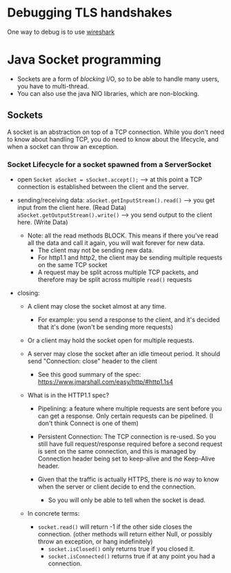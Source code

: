 
# Debugging TLS handshakes

One way to debug is to use [wireshark](https://www.wireshark.org/)


# Java Socket programming

* Sockets are a form of *blocking* I/O, so to be able to handle many users, you have to multi-thread.
* You can also use the java NIO libraries, which are non-blocking.
## Sockets

A socket is an abstraction on top of a TCP connection.  While you don't need to know about handling TCP, you do need to know about the lifecycle, and when a socket can throw an exception.

### Socket Lifecycle for a socket spawned from a ServerSocket

* open `Socket aSocket = sSocket.accept();` --> at this point a TCP connection is established between the client and the server.
* sending/receiving data:
    `aSocket.getInputStream().read()` --> you get input from the client here.  (Read Data)
    `aSocket.getOutputStream().write()` --> you send output to the client here. (Write Data)
    * Note: all the read methods BLOCK. This means if there you've read all the data and call it again, you will wait forever for new data.
        * The client may not be sending new data.
        * For http1.1 and http2, the client may be sending multiple requests on the same TCP socket
        * A request may be split across multiple TCP packets, and therefore may be split across multiple `read()` requests

* closing:
    * A client may close the socket almost at any time.
        * For example: you send a response to the client, and it's decided that it's done (won't be sending more requests)
    * Or a client may hold the socket open for multiple requests.

    * A server may close the socket after an idle timeout period.  It should send "Connection: close" header to the client
        * See this good summary of the spec: https://www.jmarshall.com/easy/http/#http1.1s4

    * What is in the HTTP1.1 spec?
        * Pipelining: a feature where multiple requests are sent before you can get a response.  Only certain requests can be pipelined. (I don't think Connect is one of them)
        * Persistent Connection:  The TCP connection is re-used.  So you still have full request/response required before a second request is sent on the same connection, and this is managed by Connection header being set to keep-alive  and the Keep-Alive header.
        
        * Given that the traffic is actually HTTPS, there is *no* way to know when the server or client decide to end the connection.
            * So you will only be able to tell when the socket is dead.

    * In concrete terms:
      * `socket.read()` will return -1 if the other side closes the connection. (other methods will return either Null, or possibly throw an exception, or hang indefinitely)
        * `socket.isClosed()` only returns true if you closed it.
        * `socket.isConnected()` returns true if at any point you had a connection.